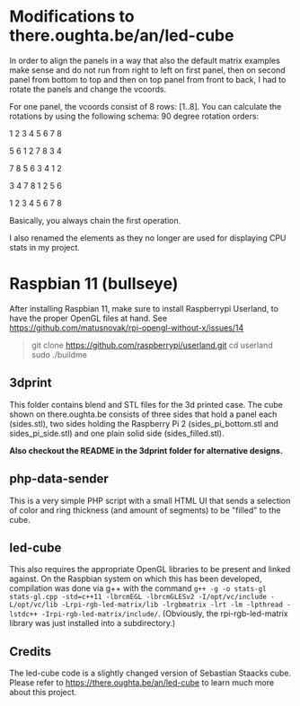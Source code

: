 # Modifications to there.oughta.be/an/led-cube
In order to align the panels in a way that also the default matrix examples make sense and do not run from right to left on first panel, then on second panel from bottom to top and then on top panel from front to back, I had to rotate the panels and change the vcoords.

For one panel, the vcoords consist of 8 rows: [1..8]. You can calculate the rotations by using the following schema:
90 degree rotation orders:

1 2 3 4 5 6 7 8

5 6 1 2 7 8 3 4

7 8 5 6 3 4 1 2

3 4 7 8 1 2 5 6

1 2 3 4 5 6 7 8

Basically, you always chain the first operation.

I also renamed the elements as they no longer are used for displaying CPU stats in my project.

# Raspbian 11 (bullseye)
After installing Raspbian 11, make sure to install Raspberrypi Userland, to have the proper OpenGL files at hand. See https://github.com/matusnovak/rpi-opengl-without-x/issues/14
> git clone https://github.com/raspberrypi/userland.git
> cd userland
> sudo ./buildme


## 3dprint
This folder contains blend and STL files for the 3d printed case. The cube shown on there.oughta.be consists of three sides that hold a panel each (sides.stl), two sides holding the Raspberry Pi 2 (sides_pi_bottom.stl and sides_pi_side.stl) and one plain solid side (sides_filled.stl).

**Also checkout the README in the 3dprint folder for alternative designs.**

## php-data-sender
This is a very simple PHP script with a small HTML UI that sends a selection of color and ring thickness (and amount of segments) to be "filled" to the cube.

## led-cube
This also requires the appropriate OpenGL libraries to be present and linked against. On the Raspbian system on which this has been developed, compilation was done via g++ with the command `g++ -g -o stats-gl stats-gl.cpp -std=c++11 -lbrcmEGL -lbrcmGLESv2 -I/opt/vc/include -L/opt/vc/lib -Lrpi-rgb-led-matrix/lib -lrgbmatrix -lrt -lm -lpthread -lstdc++ -Irpi-rgb-led-matrix/include/`. (Obviously, the rpi-rgb-led-matrix library was just installed into a subdirectory.)

## Credits
The led-cube code is a slightly changed version of Sebastian Staacks cube. Please refer to https://there.oughta.be/an/led-cube to learn much more about this project.

